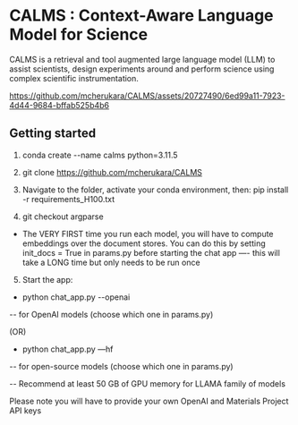 # CALMS : Context-Aware Language Model for Science

CALMS is a retrieval and tool augmented large language model (LLM) to assist scientists, design experiments around and perform science using complex scientific instrumentation. 



https://github.com/mcherukara/CALMS/assets/20727490/6ed99a11-7923-4d44-9684-bffab525b4b6

## Getting started

1. conda create --name calms python=3.11.5

2. git clone https://github.com/mcherukara/CALMS

3. Navigate to the folder, activate your conda environment, then:
pip install -r requirements_H100.txt 

4. git checkout argparse

- The VERY FIRST time you run each model, you will have to compute embeddings over the document stores. You can do this by setting init_docs = True in params.py before starting the chat app
—- this will take a LONG time but only needs to be run once

5. Start the app:
   
- python chat_app.py --openai
  
-- for OpenAI models (choose which one in params.py)

(OR)

- python chat_app.py —hf
  
-- for open-source models (choose which one in params.py)

-- Recommend at least 50 GB of GPU memory for LLAMA family of models

Please note you will have to provide your own OpenAI and Materials Project API keys
